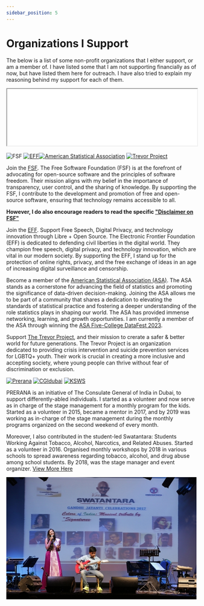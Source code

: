 ```yaml
---
sidebar_position: 5
---
```


# Organizations I Support

The below is a list of some non-profit organizations that I either support, or am a member of. I have listed some that I am not supporting financially as of now, but have listed them here for outreach. I have also tried to explain my reasoning behind my support for each of them. 

<iframe width="100%" title="FSF Fundraiser Banner"
  src="//static.fsf.org/nosvn/banners/202311fundraiser/" scrolling="no">
</iframe>

![FSF](https://static.fsf.org/nosvn/associate/crm/6091180.png) <a href="https://www.eff.org"><img src="https://www.eff.org/files/2022/11/28/eff-2023-member-member.png" alt="EFF" width="150"/></a><a href="https://www.gnu.org/"><img src="https://www.amstat.org/images/default-source/amstat-images/asalogoa706b328a9d643a885ee7678a4b26513.png" alt="American Statistical Association" width="150" /></a> <a href="https://www.thetrevorproject.org/"><img src="https://www.thetrevorproject.org/wp-content/uploads/2021/09/METADATA_IMG_ORANGE-BG.jpg" alt="Trevor Project" width="150" /></a>

Join the [FSF](https://fsf.org). The Free Software Foundation (FSF) is at the forefront of advocating for open-source software and the principles of software freedom. Their mission aligns with my belief in the importance of transparency, user control, and the sharing of knowledge. By supporting the FSF, I contribute to the development and promotion of free and open-source software, ensuring that technology remains accessible to all. 

**However, I do also encourage readers to read the specific ["Disclaimer on FSF"](/disclaimer_fsf)**

Join the [EFF](https://eff.org). Support Free Speech, Digital Privacy, and technology innovation through Libre + Open Source. The Electronic Frontier Foundation (EFF) is dedicated to defending civil liberties in the digital world. They champion free speech, digital privacy, and technology innovation, which are vital in our modern society. By supporting the EFF, I stand up for the protection of online rights, privacy, and the free exchange of ideas in an age of increasing digital surveillance and censorship.

Become a member of the [American Statistical Association (ASA)](https://amstat.org). The ASA stands as a cornerstone for advancing the field of statistics and promoting the significance of data-driven decision-making. Joining the ASA allows me to be part of a community that shares a dedication to elevating the standards of statistical practice and fostering a deeper understanding of the role statistics plays in shaping our world. The ASA has provided immense networking, learning, and growth opportunities. I am currently a member of the ASA through winning the [ASA Five-College DataFest 2023](https://skushagra.com/docs/research/projects#asa-five-college-datafest).

Support [The Trevor Project](https://www.thetrevorproject.org/), and their mission to crerate a safer & better world for future generations. The Trevor Project is an organization dedicated to providing crisis intervention and suicide prevention services for LGBTQ+ youth. Their work is crucial in creating a more inclusive and accepting society, where young people can thrive without fear of discrimination or exclusion.

<a href="https://www.linkedin.com/company/preranaatc/"><img src="https://media.licdn.com/dms/image/C510BAQH81QDaAeCieQ/company-logo_200_200/0/1519904056859?e=1706140800&v=beta&t=chaAli63yQyCJqabzFAy7Ky69JDHhE5l8DhsnmUDllc" alt="Prerana" width="150"/></a> <a href="https://www.linkedin.com/company/preranaatc/"><img src="https://theedesigner.in/content/images/2020/02/Consulate-General.jpg" alt="CGIdubai" width="150"/></a> <a href="https://ksws.in/"><img src="https://ksws.in/wp-content/uploads/2020/06/logo.png" alt="KSWS" width="150"/></a> 

PRERANA is an initiative of The Consulate General of India in Dubai, to support differently-abled individuals. I started as a volunteer and now serve as in charge of the stage management for a monthly program for the kids. Started as a volunteer in 2015, became a mentor in 2017, and by 2019 was working as in-charge of the stage management during the monthly programs organized on the second weekend of every month.

Moreover, I also contributed in the student-led Swatantara: Students Working Against Tobacco, Alcohol, Narcotics, and Related Abuses. Started as a volunteer in 2016. Organised monthly workshops by 2018 in various schools to spread awareness regarding tobacco, alcohol, and drug abuse among school students. By 2018, was the stage manager and event organizer. [View More Here](https://www.cgidubai.gov.in/event_detail/?eventid=15)

![SwatantaraPic](./research/assets/swatantara1.jpg)